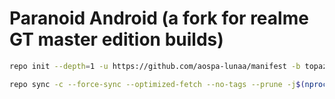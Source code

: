 # Paranoid Android (a fork for realme GT master edition builds) #

```bash
repo init --depth=1 -u https://github.com/aospa-lunaa/manifest -b topaz
```

```bash
repo sync -c --force-sync --optimized-fetch --no-tags --prune -j$(nproc --all)
```